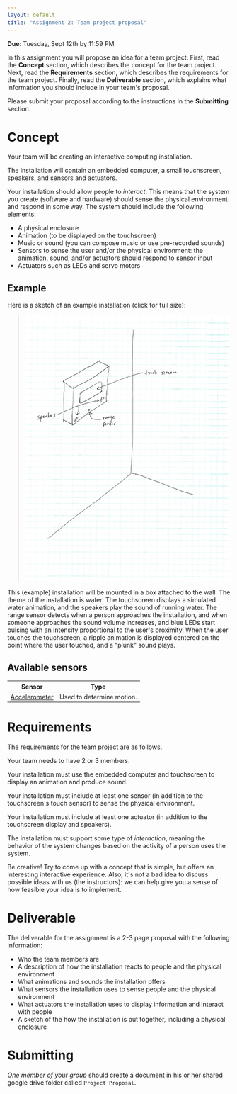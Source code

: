 ```yaml
---
layout: default
title: "Assignment 2: Team project proposal"
---
```


**Due**: Tuesday, Sept 12th by 11:59 PM

In this assignment you will propose an idea for a team project.  First, read the **Concept** section, which describes the concept for the team project.  Next, read the **Requirements** section, which describes the requirements for the team project.  Finally, read the **Deliverable** section, which explains what information you should include in your team's proposal.

Please submit your proposal according to the instructions in the **Submitting** section.

# Concept

Your team will be creating an interactive computing installation.

The installation will contain an embedded computer, a small touchscreen, speakers, and sensors and actuators.

Your installation should allow people to *interact*.  This means that the system you create (software and hardware) should sense the physical environment and respond in some way.  The system should include the following elements:

* A physical enclosure
* Animation (to be displayed on the touchscreen)
* Music or sound (you can compose music or use pre-recorded sounds)
* Sensors to sense the user and/or the physical environment: the animation, sound, and/or actuators should respond to sensor input
* Actuators such as LEDs and servo motors

## Example

Here is a sketch of an example installation (click for full size):

> <a href="img/a2/installation.jpg"><img alt="Installation sketch" style="width: 480px;" src="img/a2/installation.jpg"></a>

This (example) installation will be mounted in a box attached to the wall.  The theme of the installation is water.  The touchscreen displays a simulated water animation, and the speakers play the sound of running water.  The range sensor detects when a person approaches the installation, and when someone approaches the sound volume increases, and blue LEDs start pulsing with an intensity proportional to the user's proximity.  When the user touches the touchscreen, a ripple animation is displayed centered on the point where the user touched, and a "plunk" sound plays.

## Available sensors

Sensor | Type 
---------- | ---- 
[Accelerometer](resource/datasheet/Accelerometer.pdf) | Used to determine motion.


# Requirements

The requirements for the team project are as follows.

Your team needs to have 2 or 3 members.

Your installation must use the embedded computer and touchscreen to display an animation and produce sound.

Your installation must include at least one sensor (in addition to the touchscreen's touch sensor) to sense the physical environment.

Your installation must include at least one actuator (in addition to the touchscreen display and speakers).

The installation must support some type of *interaction*, meaning the behavior of the system changes based on the activity of a person uses the system.

Be creative!  Try to come up with a concept that is simple, but offers an interesting interactive experience.  Also, it's not a bad idea to discuss possible ideas with us (the instructors): we can help give you a sense of how feasible your idea is to implement.

# Deliverable

The deliverable for the assignment is a 2-3 page proposal with the following information:

* Who the team members are
* A description of how the installation reacts to people and the physical environment
* What animations and sounds the installation offers
* What sensors the installation uses to sense people and the physical environment
* What actuators the installation uses to display information and interact with people
* A sketch of the how the installation is put together, including a physical enclosure

# Submitting

*One member of your group* should create a document in his or her shared google drive folder called `Project Proposal`.
